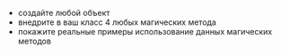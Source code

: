 - создайте любой объект
- внедрите в ваш класс 4 любых магических метода
- покажите реальные примеры использование данных магических методов
